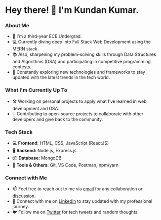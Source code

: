 # Hey there! 👋 I'm Kundan Kumar.

### About Me
- 🌱 I'm a third-year ECE Undergrad.
- 💻 Currently diving deep into Full Stack Web Development using the MERN stack.
- 📚 Also, sharpening my problem-solving skills through Data Structures and Algorithms (DSA) and participating in competitive programming contests.
- 🚀 Constantly exploring new technologies and frameworks to stay updated with the latest trends in the tech world.

### What I'm Currently Up To
- 🛠️ Working on personal projects to apply what I've learned in web development and DSA.
- 💡 Contributing to open-source projects to collaborate with other developers and give back to the community.

### Tech Stack
- 💻 **Frontend:** HTML, CSS, JavaScript (ReactJS)
- 🖥️ **Backend:** Node.js, Express.js
- 📦 **Database:** MongoDB
- 🔧 **Tools & Others:** Git, VS Code, Postman, npm/yarn

### Connect with Me
- 📫 Feel free to reach out to me via [email](mailto:2140223@sliet.ac.in) for any collaboration or discussion.
- 🔗 Connect with me on [LinkedIn](https://www.linkedin.com/in/kundank11) to stay updated with my professional journey.
- 🐦 Follow me on [Twitter](https://twitter.com/kundan_k11) for tech tweets and random thoughts.
